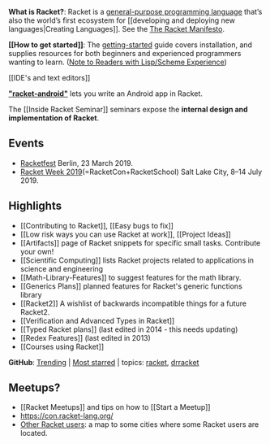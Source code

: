 **What is Racket?**: Racket is a [general-purpose programming language](https://docs.racket-lang.org/quick/index.html) that’s also the world’s first ecosystem for [[developing and deploying new languages|Creating Languages]]. See the [The Racket Manifesto](http://felleisen.org/matthias/manifesto/).

**[[How to get started]]**: The [getting-started](https://docs.racket-lang.org/getting-started/index.html) guide covers installation, and supplies resources for both beginners and experienced programmers wanting to learn. ([Note to Readers with Lisp/Scheme Experience](https://docs.racket-lang.org/guide/intro.html#%28part._use-module%29))

[[IDE's and text editors]] 

**["racket-android"](https://github.com/jeapostrophe/racket-android)** lets you write an Android app in Racket.

The [[Inside Racket Seminar]] seminars expose the **internal design and implementation of Racket**.

## Events
* [Racketfest](https://racketfest.com/) Berlin, 23 March 2019.
* [Racket Week 2019](https://con.racket-lang.org/2019/)(=RacketCon+RacketSchool) Salt Lake City, 8–14 July 2019.

## Highlights
* [[Contributing to Racket]], [[Easy bugs to fix]]  
* [[Low risk ways you can use Racket at work]], [[Project Ideas]]  
* [[Artifacts]] page of Racket snippets for specific small tasks.  Contribute your own!
* [[Scientific Computing]] lists Racket projects related to applications in science and engineering
* [[Math-Library-Features]] to suggest features for the math library.
* [[Generics Plans]] planned features for Racket's generic functions library
* [[Racket2]] A wishlist of backwards incompatible things for a future Racket2.
* [[Verification and Advanced Types in Racket]]
* [[Typed Racket plans]] (last edited in 2014 - this needs updating)
* [[Redex Features]] (last edited in 2013)
* [[Courses using Racket]]  

**GitHub**: [Trending](https://github.com/trending/racket?since=monthly) | [Most starred](https://github.com/search?l=racket&q=stars%3A%3E1&s=stars&type=Repositories) | topics: [racket](https://github.com/topics/racket), [drracket](https://github.com/topics/drracket)

## Meetups?
* [[Racket Meetups]] and tips on how to [[Start a Meetup]] 
* <https://con.racket-lang.org/>
* [Other Racket users](https://drive.google.com/open?id=1i3zN11e_6te5ytduAiv1cidrIi4&usp=sharing):
a map to some cities where some Racket users are located.
 